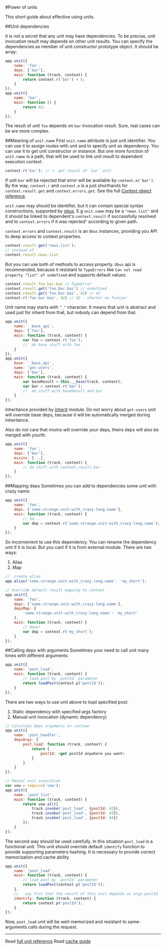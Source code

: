 #Power of units

This short guide about effective using units.

##Unit dependencies

It is not a secret that any unit may have dependencies. To be precise, unit invocation result may depends on other unit results.
You can specify the dependencies as member of unit constructor prototype object. It should be array:

```js
app.unit({
    name: 'foo',
    deps: ['bar'],
    main: function (track, context) {
        return context.r('bar') + 5;
    }
});
app.unit({
    name: 'bar',
    main: function () {
        return 42;
    }
});
```

The result of unit ```foo``` depends on ```bar``` invocation result. Sure, real cases can be are more complex.

##Meaning of ```unit.name```
First ```unit.name``` attribute is just unit identifier. You can use it to assign routes with unit and to specify unit as dependency. You can use it to get unit constructor or instance. But one more function of ```unit.name``` is a path, that will be used to link unit result to dependent execution context.

```js
context.r('bar'); // <- get result of `bar` unit
```

If unit ```bar``` will be rejected that error will be available by ```context.e('bar')```.
By the way, ```context.r``` and ```context.e``` is a just shorthands for ```context.result.get``` and ```context.errors.get```.
See the full [Context object reference](/docs/reference/context.md).

```unit.name``` may should be identifier, but it can contain special syntax constructions, supported by [obus](https://github.com/fistlabs/obus). E.g ```unit.name``` may be a ```"news.list"``` and it should be linked to dependent's ```context.result``` if successfully resolved and to ```context.errors``` if it was rejected^ according to given path.

```context.errors``` and ```context.result``` is an ```Obus``` instances, providing you API to deep access to context properties.

```js
context.result.get('news.list');
// instead of
context.result.news.list
```

But you can use both of methods to access property. ```Obus``` api is recommended, because it resistant to ```TypeErrors``` like ```Can not read property "list" of undefined``` and supports default values:

```js
context.result.foo.bar.baz // TypeError
context.result.get('foo.bar.baz') // undefined
context.result.get('foo.bar.baz', 42) // 42
context.r('foo.bar.baz', 42) // 42 - shorter an funnier
```

Unit name may starts with ```"_"``` character. It means that unit is abstract and used just for inherit from that, but nobody can depend from that.

```js
app.unit({
    name: '_base_api',
    deps: ['foo'],
    main: function (track, context) {
        var foo = context.r('foo');
        //  do base stuff with foo
    }
});
app.unit({
    base: '_base_api',
    name: 'get-users',
    deps: ['bar'],
    main: function (track, context) {
        var baseResult = this.__base(track, context);
        var bar = context.r('bar');
        //  do stuff with baseResult and bar
    }
});
```

Inheritance provided by [inherit](https://www.npmjs.com/package/inherit) module.
Do not worry about ```get-users``` unit will override base deps, because it will be automatically merged during inheritance.

Also do not care that mixins will override your deps, theirs deps will also be merged with yourth.

```js
app.unit({
    name: 'foo',
    deps: ['bar'],
    mixins: [...],
    main: function (track, context) {
        // do stuff with context.result.bar
    }
});
```

##Mapping deps
Sometimes you can add to dependencies some unit with crazy name:

```js
app.unit({
    name: 'foo',
    deps: ['some.strange.unit-with_crazy-long.name'],
    main: function (track, context) {
        // hm...
        var dep = context.r('some.strange.unit-with_crazy-long.name');
    }
});
```

So inconvenient to use this dependency. You can rename the dependency unit if it is local. But you cant if it is from external module. There are two ways:
1. Alias
2. Map

```js
//  create alias
app.alias('some.strange.unit-with_crazy-long.name', 'my_short');
```

```js
// Override default result mapping to context
app.unit({
    name: 'foo',
    deps: ['some.strange.unit-with_crazy-long.name'],
    depsMap: {
        'some.strange.unit-with_crazy-long.name': 'my_short'
    },
    main: function (track, context) {
        // done!
        var dep = context.r('my_short');
    }
});
```

##Calling deps with arguments
Sometimes your need to call unit many times with different arguments:

```js
app.unit({
    name: 'post_load',
    main: function (track, context) {
        // load post by `postId` parameter
        return loadPost(context.p('postId'));
    }
});
```

There are two ways to use unit above to load specified post:
1. Static dependency with specified args factory
2. Manual unit invocation (dynamic dependency)

```js
// Calculate deps arguments in runtime
app.unit({
    name: 'post_handler',
    depsArgs: {
        post_load: function (track, context) {
            return {
                postId: <get postId anywhere you want>
            }
        }
    }
});
```

```js
// Manual unit invocation
var vow = require('vow');
app.unit({
    name: 'post_list',
    main: function (track, context) {
        return vow.all([
            track.invoke('post_load', {postId: 42}),
            track.invoke('post_load', {postId: 43}),
            track.invoke('post_load', {postId: 44})
        ]);
    }
});
```

The second way should be used carefully.
In this situation ```post_load``` is a functional unit. This unit should override default ```identify``` function to provide supporting parameters hashing. It is necessary to provide correct memorization and cache ability.

```js
app.unit({
    name: 'post_load',
    main: function (track, context) {
        // load post by `postId` parameter
        return loadPost(context.p('postId'));
    },
    //   say fist that the result of this unit depends on args.postId
    identify: function (track, context) {
        return context.p('postId');
    }
});
```

Now, ```post_load``` unit will be well-memorized and resistant to same-arguments calls during the request.

----------
Read [full unit reference](/docs/reference/unit.md)
Read [cache guide](/docs/guides/using-cache.md)
